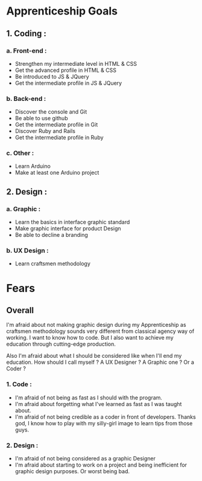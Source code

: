 # Apprenticeship Goals

## 1. Coding :
### a. Front-end :
- Strengthen my intermediate level in HTML & CSS
- Get the advanced profile in HTML & CSS
- Be introduced to JS & JQuery
- Get the intermediate profile in JS & JQuery

### b. Back-end :
 - Discover the console and Git
- Be able to use github
- Get the intermediate profile in Git
- Discover Ruby and Rails
- Get the intermediate profile in Ruby

### c. Other :
- Learn Arduino
- Make at least one Arduino project

## 2. Design :
### a. Graphic :
- Learn the basics in interface graphic standard
- Make graphic interface for product Design
- Be able to decline a branding

### b. UX Design :
- Learn craftsmen methodology

# Fears
## Overall
 I'm afraid about not making graphic design during my Apprenticeship as craftsmen methodology sounds very different from classical agency way of working. I want to know how to code. But I also want to achieve my education through cutting-edge production.

 Also I'm afraid about what I should be considered like when I'll end my education. How should I call myself ? A UX Designer ? A Graphic one ? Or a Coder ?

### 1. Code :
- I'm afraid of not being as fast as I should with the program.
- I'm afraid about forgetting what I've learned as fast as I was taught about.
- I'm afraid of not being credible as a coder in front of developers. Thanks god, I know how to play with my silly-girl image to learn tips from those guys.

### 2. Design :
- I'm afraid of not being considered as a graphic Designer
- I'm afraid about starting to work on a project and being inefficient for graphic design purposes. Or worst being bad.
